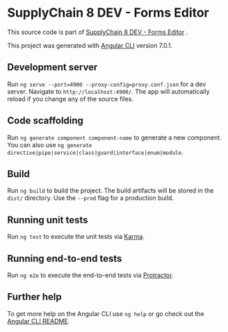 # SupplyChain 8 DEV - Forms Editor

This source code is part of [SupplyChain 8 DEV - Forms Editor](https://github.com/shandley14/forms-editor) .

This project was generated with [Angular CLI](https://github.com/angular/angular-cli) version 7.0.1.

## Development server

Run `ng serve --port=4900 --proxy-config=proxy.conf.json` for a dev server. Navigate to `http://localhost:4900/`. The app will automatically reload if you change any of the source files.

## Code scaffolding

Run `ng generate component component-name` to generate a new component. You can also use `ng generate directive|pipe|service|class|guard|interface|enum|module`.

## Build

Run `ng build` to build the project. The build artifacts will be stored in the `dist/` directory. Use the `--prod` flag for a production build.

## Running unit tests

Run `ng test` to execute the unit tests via [Karma](https://karma-runner.github.io).

## Running end-to-end tests

Run `ng e2e` to execute the end-to-end tests via [Protractor](http://www.protractortest.org/).

## Further help

To get more help on the Angular CLI use `ng help` or go check out the [Angular CLI README](https://github.com/angular/angular-cli/blob/master/README.md).
